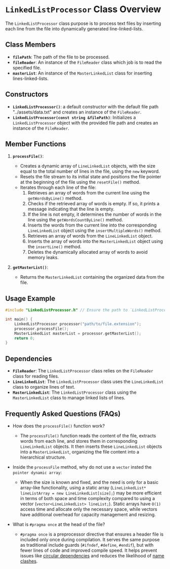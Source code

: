 # `LinkedListProcessor` Class Overview
The `LinkedListProcessor` class purpose is to process text files by inserting each line from the file into dynamically generated line-linked-lists.

## Class Members

- **`filePath`**: The path of the file to be processed.
- **`fileReader`**: An instance of the `FileReader` class which job is to read the specified file.
- **`masterList`**: An instance of the `MasterLinkedList` class for inserting lines-linked-lists.

## Constructors

- **`LinkedListProcessor()`**: a default constructor with the default file path "../assets/data.txt" and creates an instance of the `FileReader`.
- **`LinkedListProcessor(const string &filePath)`**: Initializes a `LinkedListProcessor` object with the provided file path and creates an instance of the `FileReader`.

## Member Functions

1. **`processFile()`**:
   - Creates a dynamic array of `LineLinkedList` objects, with the size equal to the total number of lines in the file, using the `new` keyword.
   - Resets the file stream to its initial state and positions the file pointer at the beginning of the file using the `resetFile()` method.
   - Iterates through each line of the file:
      1. Retrieves an array of words from the current line using the `getWordsByLine()` method.
      2. Checks if the retrieved array of words is empty. If so, it prints a message indicating that the line is empty.
      3. If the line is not empty, it determines the number of words in the line using the `getWordsCountByLine()` method.
      4. Inserts the words from the current line into the corresponding `LineLinkedList` object using the `insertMultipleWords()` method.
      5. Retrieves an array of words from the `LineLinkedList` object.
      6. Inserts the array of words into the `MasterLinkedList` object using the `insertLine()` method.
      7. Deletes the dynamically allocated array of words to avoid memory leaks.

2. **`getMasterList()`**:
   - Returns the `MasterLinkedList` containing the organized data from the file.

## Usage Example

```cpp
#include "LinkedListProcessor.h" // Ensure the path to `LinkedListProcessor.h` is correct

int main() {
    LinkedListProcessor processor("path/to/file.extension");
    processor.processFile();
    MasterLinkedList masterList = processor.getMasterList();
    return 0;
}
```

## Dependencies
- **`FileReader`**: The `LinkedListProcessor` class relies on the `FileReader` class for reading files.
- **`LineLinkedList`**: The `LinkedListProcessor` class uses the `LineLinkedList` class to organize lines of text.
- **`MasterLinkedList`**: The `LinkedListProcessor` class using the `MasterLinkedList` class to manage linked lists of lines.

## Frequently Asked Questions (FAQs)

- How does the `processFile()` function work?
  - The `processFile()` function reads the content of the file, extracts words from each line, and stores them in corresponding `LineLinkedList` objects. It then inserts these `LineLinkedList` objects into a `MasterLinkedList`, organizing the file content into a hierarchical structure.

- Inside the `processFile` method, why do not use a `vector` insted the `pointer dynamic array`:
  - When the size is known and fixed, and the need is only for a basic array-like functionality, using a static array (`LineLinkedList* lineListArray = new LineLinkedList[size];`) may be more efficient in terms of both space and time complexity compared to using a vector (`vector<LineLinkedList> lineList;`). Static arrays have `O(1)` access time and allocate only the necessary space, while vectors have additional overhead for capacity management and resizing.

- What is `#pragma once` at the head of the file?
  - `#pragma once` is a preprocessor directive that ensures a header file is included only once during compilation. It serves the same purpose as traditional include guards (`#ifndef`, `#define`, `#endif`), but with fewer lines of code and improved compile speed. It helps prevent issues like [circular dependencies](https://en.wikipedia.org/wiki/Circular_dependency#:~:text=In%20software%20engineering%2C%20a%20circular,also%20known%20as%20mutually%20recursive.) and reduces the likelihood of [name clashes](https://codepal.ai/error-message-explainer/query/atlCEDvx/naming-conflict-in-cpp-code#:~:text=When%20the%20same%20name%20is,number%3B%20in%20the%20code%20snippet.).